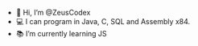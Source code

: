 - 👋 Hi, I’m @ZeusCodex
- 💻 I can program in Java, C, SQL and Assembly x84.
- 📚 I’m currently learning JS

<!---
ZeusCodex/ZeusCodex is a ✨ special ✨ repository because its `README.md` (this file) appears on your GitHub profile.
You can click the Preview link to take a look at your changes.
--->
